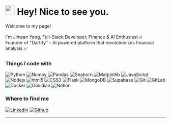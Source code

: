 <h1><img src="https://emojis.slackmojis.com/emojis/images/1531849430/4246/blob-sunglasses.gif?1531849430" width="30"/> Hey! Nice to see you.</h1>

<p>Welcome to my page! <br/>
<br/> 
I'm Jihwan Yang, Full-Stack Developer, Finance & AI Enthusiast 🔥 <br/>
Founder of "Dartify" - AI powered platform that revolutionizes financial analysis.📈 <br/>
</p>

<h3>Things I code with</h3>

<p>
  <img alt="Python" src="https://img.shields.io/badge/-Python-3776AB?style=flat-square&logo=Python&logoColor=white" />
  <img alt="Numpy" src="https://img.shields.io/badge/-Numpy-150458?style=flat-square&logo=Numpy&logoColor=white" />
  <img alt="Pandas" src="https://img.shields.io/badge/-Pandas-013243?style=flat-square&logo=Pandas&logoColor=white" />
  <img alt="Seaborn" src="https://img.shields.io/badge/-Seaborn-4C8CB5?style=flat-square&logoColor=white" />
  <img alt="Matplotlib" src="https://img.shields.io/badge/-Matplotlib-11557C?style=flat-square&logoColor=white" />
  <img alt="JavaScript" src="https://img.shields.io/badge/-JavaScript-F7DF1E?style=flat-square&logo=javascript&logoColor=black" />
  <img alt="Nodejs" src="https://img.shields.io/badge/-Nodejs-43853d?style=flat-square&logo=Node.js&logoColor=white" />
  <img alt="html5" src="https://img.shields.io/badge/-HTML5-E34F26?style=flat-square&logo=html5&logoColor=white" />
  <img alt="CSS3" src="https://img.shields.io/badge/-CSS3-1572B6?style=flat-square&logo=css3&logoColor=white" />
  <img alt="Flask" src="https://img.shields.io/badge/-Flask-000000?style=flat-square&logo=flask&logoColor=white" />
  <img alt="MongoDB" src="https://img.shields.io/badge/-MongoDB-13aa52?style=flat-square&logo=mongodb&logoColor=white" />
  <img alt="Supabase" src="https://img.shields.io/badge/-Supabase-3ECF8E?style=flat-square&logo=supabase&logoColor=white" />
  <img alt="Git" src="https://img.shields.io/badge/-Git-F05032?style=flat-square&logo=Git&logoColor=white" />
  <img alt="GitLab" src="https://img.shields.io/badge/-GitLab-FC6D26?style=flat-square&logo=GitLab&logoColor=white" />
  <img alt="Docker" src="https://img.shields.io/badge/-Docker-2496ED?style=flat-square&logo=Docker&logoColor=white" />
  <img alt="Obsidian" src="https://img.shields.io/badge/-Obsidian-7C3AED?style==flat-square&logo=Obsidian&logoColor=white" />
  <img alt="Notion" src="https://img.shields.io/badge/-Notion-809999?style==flat-square&logo=Notion&logoColor=white" />
</p>

<h3>Where to find me</h3>
<p><a href="https://www.linkedin.com/in/jihwan-yang-5a06032bb" target="_blank"><img alt="LinkedIn" src="https://img.shields.io/badge/linkedin-%230077B5.svg?&style=for-the-badge&logo=linkedin&logoColor=white" /></a> <a href="https://github.com/Jihwan1212" target="_blank"><img alt="Github" src="https://img.shields.io/badge/GitHub-%2312100E.svg?&style=for-the-badge&logo=Github&logoColor=white" /></a> 
</p>

------------
